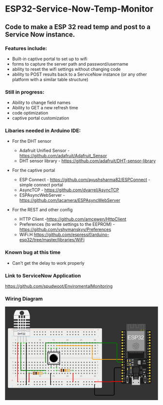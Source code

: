 # ESP32-Service-Now-Temp-Monitor #

## Code to make a ESP 32 read temp and post to a Service Now instance. ##

### Features include: ###
* Built-in captive portal to set up to wifi
* forms to capture the server path and password/username 
* ability to reset the wifi settings without changing code
* ability to POST results back to a ServiceNow instance (or any other platform with a similar table structure)

### Still in progress: ###
* Ability to change field names
* Ability to GET a new refresh time
* code optimization
* captive portal customization

### Libaries needed in Arduino IDE: ###
* For the DHT sensor
  * Adafruit Unified Sensor - https://github.com/adafruit/Adafruit_Sensor
  * DHT sensor library - https://github.com/adafruit/DHT-sensor-library

* For the captive portal
  * ESP Connect - https://github.com/ayushsharma82/ESPConnect - simple connect portal
  * AsyncTCP - https://github.com/dvarrel/AsyncTCP
  * ESPAsyncWebServer - https://github.com/lacamera/ESPAsyncWebServer

* For the REST and other config
  * HTTP Client -https://github.com/amcewen/HttpClient
  * Preferences (to write settings to the EEPROM) - https://github.com/vshymanskyy/Preferences
  * WiFi.H  https://github.com/espressif/arduino-esp32/tree/master/libraries/WiFi

### Known bug at this time ###
* Can't get the delay to work properly

### Link to ServiceNow Application ##
https://github.com/spudwoot/EnviromentalMonitoring

### Wiring Diagram ###
![alt text](https://github.com/spudwoot/ESP32-Service-Now-Temp-Monitor/blob/main/ESP32-Wiring%20.png?raw=true)

